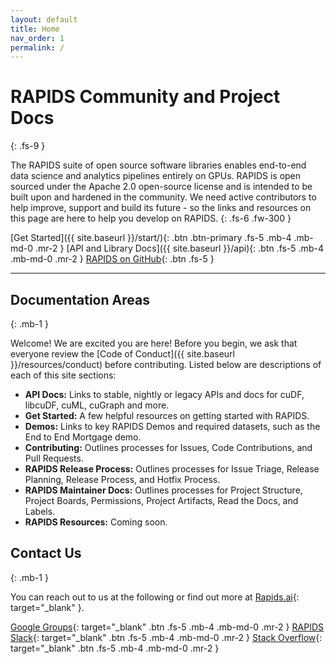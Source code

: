 ```yaml
---
layout: default
title: Home
nav_order: 1
permalink: /
---
```



# RAPIDS Community and Project Docs
{: .fs-9 }

The RAPIDS suite of open source software libraries enables end-to-end data science and analytics pipelines entirely on GPUs. RAPIDS is open sourced under the Apache 2.0 open-source license and is intended to be built upon and hardened in the community. We need active contributors to help improve, support and build its future - so the links and resources on this page are here to help you develop on RAPIDS.
{: .fs-6 .fw-300 }

[Get Started]({{ site.baseurl }}/start/){: .btn .btn-primary .fs-5 .mb-4 .mb-md-0 .mr-2 } [API and Library Docs]({{ site.baseurl }}/api){: .btn .fs-5 .mb-4 .mb-md-0 .mr-2 } [RAPIDS on GitHub](https://github.com/rapidsai){: .btn .fs-5 }

---

## Documentation Areas
{: .mb-1 }

Welcome! We are excited you are here! Before you begin, we ask that everyone review the [Code of Conduct]({{ site.baseurl }}/resources/conduct) before contributing. Listed below are descriptions of each of this site sections:

- **API Docs:** Links to stable, nightly or legacy APIs and docs for cuDF, libcuDF, cuML, cuGraph and more.
- **Get Started:** A few helpful resources on getting started with RAPIDS.
- **Demos:** Links to key RAPIDS Demos and required datasets, such as the End to End Mortgage demo.
- **Contributing:** Outlines processes for Issues, Code Contributions, and Pull Requests.
- **RAPIDS Release Process:** Outlines processes for Issue Triage, Release Planning, Release Process, and Hotfix Process.
- **RAPIDS Maintainer Docs:** Outlines processes for Project Structure, Project Boards, Permissions, Project Artifacts, Read the Docs, and Labels.
- **RAPIDS Resources:** Coming soon.


## Contact Us
{: .mb-1 }

You can reach out to us at the following or find out more at [Rapids.ai](https://rapids.ai){: target="_blank" }.

[Google Groups](https://groups.google.com/forum/#!forum/rapidsai){: target="_blank" .btn .fs-5 .mb-4 .mb-md-0 .mr-2 } [RAPIDS Slack](https://join.slack.com/t/rapids-goai/shared_invite/enQtMjE0Njg5NDQ1MDQxLTViZWFiYTY5MDA4NWY3OWViODg0YWM1MGQ1NzgzNTQwOWI1YjE3NGFlOTVhYjQzYWQ4YjI4NzljYzhiOGZmMGM){: target="_blank" .btn .fs-5 .mb-4 .mb-md-0 .mr-2 } [Stack Overflow](https://stackoverflow.com/tags/rapids){: target="_blank" .btn .fs-5 .mb-4 .mb-md-0 .mr-2 } 